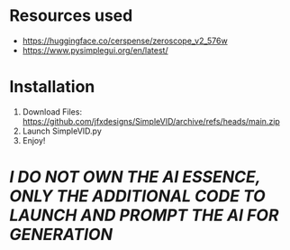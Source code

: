 # Resources used
- https://huggingface.co/cerspense/zeroscope_v2_576w
- https://www.pysimplegui.org/en/latest/

# Installation
1. Download Files: https://github.com/jfxdesigns/SimpleVID/archive/refs/heads/main.zip 
2. Launch SimpleVID.py
3. Enjoy!

# *I DO NOT OWN THE AI ESSENCE, ONLY THE ADDITIONAL CODE TO LAUNCH AND PROMPT THE AI FOR GENERATION*
